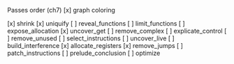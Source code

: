 Passes order (ch7)
  [x] graph coloring

  [x] shrink
  [x] uniquify
  [ ] reveal_functions
  [ ] limit_functions
  [ ] expose_allocation
  [x] uncover_get
  [ ] remove_complex
  [ ] explicate_control
  [ ] remove_unused
  [ ] select_instructions
  [ ] uncover_live
  [ ] build_interference
  [x] allocate_registers
  [x] remove_jumps
  [ ] patch_instructions
  [ ] prelude_conclusion
  [ ] optimize
